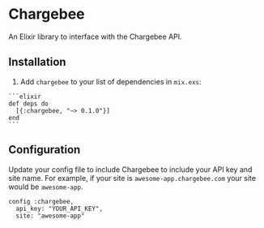 
# Chargebee

An Elixir library to interface with the Chargebee API.

## Installation


  1. Add `chargebee` to your list of dependencies in `mix.exs`:

    ```elixir
    def deps do
      [{:chargebee, "~> 0.1.0"}]
    end
    ```

## Configuration

Update your config file to include Chargebee to include your API key and site name.
For example, if your site is `awesome-app.chargebee.com` your site would be `awesome-app`.

```
config :chargebee,
  api_key: "YOUR_API_KEY",
  site: "awesome-app"
```